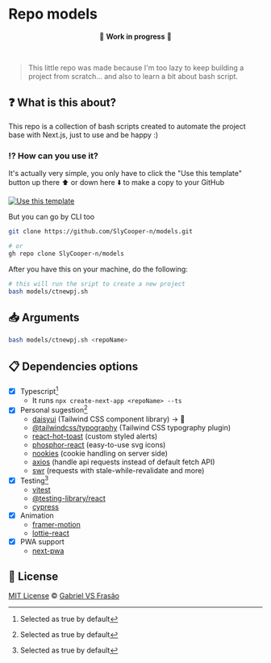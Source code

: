 # Repo models

<div align="center">

:construction: **Work in progress** :construction:

</div>

<br />

> This little repo was made because I'm too lazy to keep building a project from scratch... and also to learn a bit about bash script.

## :question: What is this about?

This repo is a collection of bash scripts created to automate the project base with Next.js, just to use and be happy :)

### :interrobang: How can you use it?

It's actually very simple, you only have to click the "Use this template" button up there :arrow_up: or down here :arrow_down: to make a copy to your GitHub

[![Use this template](./_docs/use-this-template-btn.png)](https://github.com/SlyCooper-n/models/generate)

But you can go by CLI too

```bash
git clone https://github.com/SlyCooper-n/models.git

# or
gh repo clone SlyCooper-n/models
```

After you have this on your machine, do the following:

```bash
# this will run the sript to create a new project
bash models/ctnewpj.sh
```

## :inbox_tray: Arguments

```bash
bash models/ctnewpj.sh <repoName>
```

## :clipboard: Dependencies options

- [x] Typescript[^marked]
  - It runs `npx create-next-app <repoName> --ts`
- [x] Personal sugestion[^marked]
  - [daisyui](https://daisyui.com/) (Tailwind CSS component library) -> 🤍
  - [@tailwindcss/typography](https://tailwindcss.com/docs/typography-plugin) (Tailwind CSS typography plugin)
  - [react-hot-toast](https://react-hot-toast.com/docs/toast) (custom styled alerts)
  - [phosphor-react](https://phosphoricons.com/) (easy-to-use svg icons)
  - [nookies](https://github.com/maticzav/nookies#readme) (cookie handling on server side)
  - [axios](https://axios-http.com/ptbr/) (handle api requests instead of default fetch API)
  - [swr](https://swr.vercel.app/) (requests with stale-while-revalidate and more)
- [x] Testing[^marked]
  - [vitest](https://vitest.dev)
  - [@testing-library/react](https://testing-library.com/docs/react-testing-library/intro/)
  - [cypress](https://cypress.io)
- [x] Animation
  - [framer-motion](https://www.framer.com/motion/)
  - [lottie-react](https://lottiereact.com/)
- [x] PWA support
  - [next-pwa](https://github.com/shadowwalker/next-pwa#readme)

## :memo: License

[MIT License](https://github.com/SlyCooper-n/models/blob/main/LICENSE) &copy; [Gabriel VS Frasão](https://github.com/SlyCooper-n/)

[^marked]: Selected as true by default
